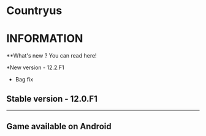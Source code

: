 # Countryus
INFORMATION
=====================
**What's new ? You can read here!

*New version - 12.2.F1 
- Bag fix

Stable version - 12.0.F1
------------------------

- - - - - - - - - - - - -
Game available on Android
------------------------

